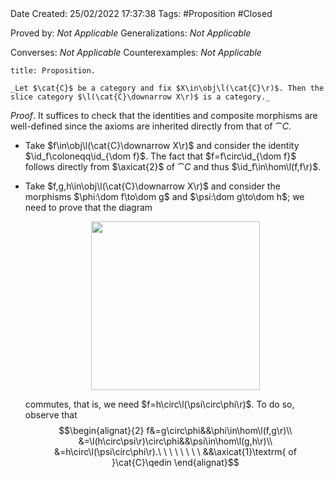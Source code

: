 <br />
<br />

Date Created: 25/02/2022 17:37:38
Tags: #Proposition #Closed 

Proved by: _Not Applicable_
Generalizations: _Not Applicable_

Converses: _Not Applicable_
Counterexamples: _Not Applicable_

``` ad-Proposition
title: Proposition.

_Let $\cat{C}$ be a category and fix $X\in\obj\l(\cat{C}\r)$. Then the slice category $\l(\cat{C}\downarrow X\r)$ is a category._

```

_Proof_. It suffices to check that the identities and composite morphisms are well-defined since the axioms are inherited directly from that of $\cat{C}$.
* Take $f\in\obj\l(\cat{C}\downarrow X\r)$ and consider the identity $\id_f\coloneqq\id_{\dom f}$. The fact that $f=f\circ\id_{\dom f}$ follows directly from $\axicat{2}$ of $\cat{C}$ and thus $\id_f\in\hom\l(f,f\r)$.
* Take $f,g,h\in\obj\l(\cat{C}\downarrow X\r)$ and consider the morphisms $\phi:\dom f\to\dom g$ and $\psi:\dom g\to\dom h$; we need to prove that the diagram
    <center><img src="https://raw.githubusercontent.com/zhaoshenzhai/MathWiki/master/Images/25-02-2022_175305/image.svg", width=270></center>

    commutes, that is, we need $f=h\circ\l(\psi\circ\phi\r)$. To do so, observe that$$\begin{alignat}{2}
        f&=g\circ\phi&&\phi\in\hom\l(f,g\r)\\
        &=\l(h\circ\psi\r)\circ\phi&&\psi\in\hom\l(g,h\r)\\
        &=h\circ\l(\psi\circ\phi\r).\ \ \ \ \ \ \ \ &&\axicat{1}\textrm{ of }\cat{C}\qedin
    \end{alignat}$$
